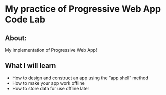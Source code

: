 # My practice of Progressive Web App Code Lab

## About:
My implementation of Progressive Web App!

## What I will learn
* How to design and construct an app using the “app shell” method
* How to make your app work offline
* How to store data for use offline later
